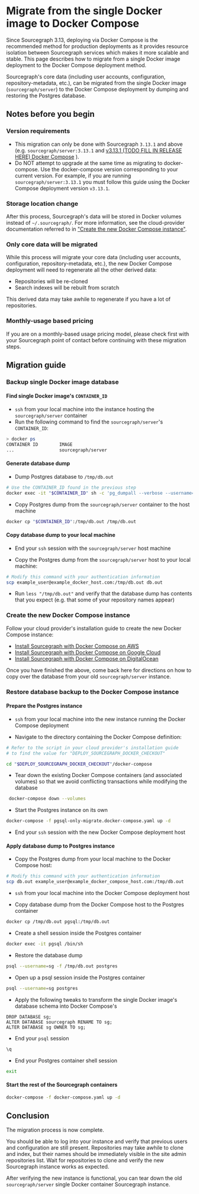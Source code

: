 # Migrate from the single Docker image to Docker Compose

Since Sourcegraph 3.13, deploying via Docker Compose is the recommended method for production deployments as it provides resource isolation between Sourcegraph services which makes it more scalable and stable. This page describes how to migrate from a single Docker image deployment to the Docker Compose deployment method.

Sourcegraph's core data (including user accounts, configuration, repository-metadata, etc.), can be migrated from the single Docker image (`sourcegraph/server`) to the Docker Compose deployment by dumping and restoring the Postgres database.

## Notes before you begin

### Version requirements

* This migration can only be done with Sourcegraph `3.13.1` and above (e.g. `sourcegraph/server:3.13.1` and [v3.13.1 (TODO FILL IN RELEASE HERE) Docker Compose](TODO) ).
* Do NOT attempt to upgrade at the same time as migrating to docker-compose. Use the docker-compose version corresponding to your current version. For example, if you are running `sourcegraph/server:3.13.1` you must follow this guide using the Docker Compose deployment version `v3.13.1`.

### Storage location change

After this process, Sourcegraph's data will be stored in Docker volumes instead of `~/.sourcegraph/`. For more information, see the cloud-provider documentation referred to in ["Create the new Docker Compose instance"](#create-the-new-docker-compose-instance).

### Only core data will be migrated

While this process will migrate your core data (including user accounts, configuration, repository-metadata, etc.), the new Docker Compose deployment will need to regenerate all the other derived data:

* Repositories will be re-cloned
* Search indexes will be rebuilt from scratch

This derived data may take awhile to regenerate if you have a lot of repositories.

### Monthly-usage based pricing

If you are on a monthly-based usage pricing model, please check first with your Sourcegraph point of contact before continuing with these migration steps.

## Migration guide

### Backup single Docker image database

#### Find single Docker image's `CONTAINER_ID`

* `ssh` from your local machine into the instance hosting the `sourcegraph/server` container
* Run the following command to find the `sourcegraph/server`'s `CONTAINER_ID`:
  
```bash
> docker ps
CONTAINER ID        IMAGE
...                 sourcegraph/server
```

#### Generate database dump

* Dump Postgres database to `/tmp/db.out`

```bash
# Use the CONTAINER_ID found in the previous step
docker exec -it "$CONTAINER_ID" sh -c 'pg_dumpall --verbose --username=postgres' > /tmp/db.out
```

* Copy Postgres dump from the `sourcegraph/server` container to the host machine

```bash
docker cp "$CONTAINER_ID":/tmp/db.out /tmp/db.out
```

#### Copy database dump to your local machine

* End your `ssh` session with the `sourcegraph/server` host machine

* Copy the Postgres dump from the `sourcegraph/server` host to your local machine:

```bash
# Modify this command with your authentication information
scp example_user@example_docker_host.com:/tmp/db.out db.out
```

* Run `less "/tmp/db.out"` and verify that the database dump has contents that you expect (e.g. that some of your repository names appear)

### Create the new Docker Compose instance

Follow your cloud provider's installation guide to create the new Docker Compose instance:

* [Install Sourcegraph with Docker Compose on AWS](../../install/docker-compose/aws.md)
* [Install Sourcegraph with Docker Compose on Google Cloud](../../install/docker-compose/google_cloud.md)
* [Install Sourcegraph with Docker Compose on DigitalOcean](../../install/docker-compose/digitalocean.md)

Once you have finished the above, come back here for directions on how to copy over the database from your old `sourcegraph/server` instance.

### Restore database backup to the Docker Compose instance

#### Prepare the Postgres instance

* `ssh` from your local machine into the new instance running the Docker Compose deployment

* Navigate to the directory containing the Docker Compose definition:

```bash
# Refer to the script in your cloud provider's installation guide
# to find the value for "DEPLOY_SOURCEGRAPH_DOCKER_CHECKOUT"

cd "$DEPLOY_SOURCEGRAPH_DOCKER_CHECKOUT"/docker-compose
```

* Tear down the existing Docker Compose containers (and associated volumes) so that we avoid conflicting transactions while modifying the database

```bash
 docker-compose down --volumes
```

* Start the Postgres instance on its own

```bash
docker-compose -f pgsql-only-migrate.docker-compose.yaml up -d
```

* End your `ssh` session with the new Docker Compose deployment host

#### Apply database dump to Postgres instance

* Copy the Postgres dump from your local machine to the Docker Compose host:

```bash
# Modify this command with your authentication information
scp db.out example_user@example_docker_compose_host.com:/tmp/db.out
```

* `ssh` from your local machine into the Docker Compose deployment host

* Copy database dump from the Docker Compose host to the Postgres container

```bash
docker cp /tmp/db.out pgsql:/tmp/db.out
```

* Create a shell session inside the Postgres container

```bash
docker exec -it pgsql /bin/sh
```

* Restore the database dump

```bash
psql --username=sg -f /tmp/db.out postgres
```

* Open up a psql session inside the Postgres container

```bash
psql --username=sg postgres
```

* Apply the following tweaks to transform the single Docker image's database schema into Docker Compose's

```postgres
DROP DATABASE sg;
ALTER DATABASE sourcegraph RENAME TO sg;
ALTER DATABASE sg OWNER TO sg;
```

* End your `psql` session

```bash
\q
```

* End your Postgres container shell session

```bash
exit
```

#### Start the rest of the Sourcegraph containers

```bash
docker-compose -f docker-compose.yaml up -d
```

## Conclusion

The migration process is now complete.

You should be able to log into your instance and verify that previous users and configuration are still present. Repositories may take awhile to clone and index, but their names should be immediately visible in the site admin repositories list. Wait for repositories to clone and verify the new Sourcegraph instance works as expected.

After verifying the new instance is functional, you can tear down the old `sourcegraph/server` single Docker container Sourcegraph instance.
